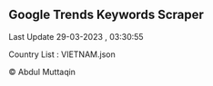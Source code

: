 

## Google Trends Keywords Scraper 
 
Last Update 29-03-2023 , 03:30:55

Country List :
VIETNAM.json



© Abdul Muttaqin 
